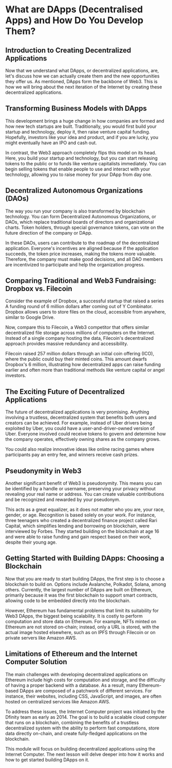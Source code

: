 # What are DApps (Decentralised Apps) and How Do You Develop Them?

## Introduction to Creating Decentralized Applications

Now that we understand what DApps, or decentralized applications, are, let's discuss how we can actually create them and the new opportunities they offer us. As mentioned, DApps form the backbone of Web3. This is how we will bring about the next iteration of the Internet by creating these decentralized applications.

## Transforming Business Models with DApps

This development brings a huge change in how companies are formed and how new tech startups are built. Traditionally, you would first build your startup and technology, deploy it, then raise venture capital funding. Hopefully, investors like your idea and product, and if you are lucky, you might eventually have an IPO and cash out.

In contrast, the Web3 approach completely flips this model on its head. Here, you build your startup and technology, but you can start releasing tokens to the public or to funds like venture capitalists immediately. You can begin selling tokens that enable people to use and interact with your technology, allowing you to raise money for your DApp from day one.

## Decentralized Autonomous Organizations (DAOs)

The way you run your company is also transformed by blockchain technology. You can form Decentralized Autonomous Organizations, or DAOs, which replace traditional boards of directors and organizational charts. Token holders, through special governance tokens, can vote on the future direction of the company or DApp.

In these DAOs, users can contribute to the roadmap of the decentralized application. Everyone's incentives are aligned because if the application succeeds, the token price increases, making the tokens more valuable. Therefore, the company must make good decisions, and all DAO members are incentivized to participate and help the organization progress.

## Comparing Traditional and Web3 Fundraising: Dropbox vs. Filecoin

Consider the example of Dropbox, a successful startup that raised a series A funding round of 6 million dollars after coming out of Y Combinator. Dropbox allows users to store files on the cloud, accessible from anywhere, similar to Google Drive.

Now, compare this to Filecoin, a Web3 competitor that offers similar decentralized file storage across millions of computers on the Internet. Instead of a single company hosting the data, Filecoin's decentralized approach provides massive redundancy and accessibility.

Filecoin raised 257 million dollars through an initial coin offering (ICO), where the public could buy their minted coins. This amount dwarfs Dropbox's 6 million, illustrating how decentralized apps can raise funding earlier and often more than traditional methods like venture capital or angel investors.

## The Exciting Future of Decentralized Applications

The future of decentralized applications is very promising. Anything involving a trustless, decentralized system that benefits both users and creators can be achieved. For example, instead of Uber drivers being exploited by Uber, you could have a user-and-driver-owned version of Uber. Everyone involved could receive tokens to govern and determine how the company operates, effectively owning shares as the company grows.

You could also realize innovative ideas like online racing games where participants pay an entry fee, and winners receive cash prizes.

## Pseudonymity in Web3

Another significant benefit of Web3 is pseudonymity. This means you can be identified by a handle or username, preserving your privacy without revealing your real name or address. You can create valuable contributions and be recognized and rewarded by your pseudonym.

This acts as a great equalizer, as it does not matter who you are, your race, gender, or age. Recognition is based solely on your work. For instance, three teenagers who created a decentralized finance project called Rari Capital, which simplifies lending and borrowing on blockchain, were interviewed by Forbes. They started building on the blockchain at age 16 and were able to raise funding and gain respect based on their work, despite their young age.

## Getting Started with Building DApps: Choosing a Blockchain

Now that you are ready to start building DApps, the first step is to choose a blockchain to build on. Options include Avalanche, Polkadot, Solana, among others. Currently, the largest number of DApps are built on Ethereum, primarily because it was the first blockchain to support smart contracts, allowing code to be embedded directly into the blockchain.

However, Ethereum has fundamental problems that limit its suitability for Web3 DApps, the biggest being scalability. It is costly to perform computation and store data on Ethereum. For example, NFTs minted on Ethereum are not stored on-chain; instead, only a URL is stored, with the actual image hosted elsewhere, such as on IPFS through Filecoin or on private servers like Amazon AWS.

## Limitations of Ethereum and the Internet Computer Solution

The main challenges with developing decentralized applications on Ethereum include high costs for computation and storage, and the difficulty of having a proper backend with a database. As a result, many Ethereum-based DApps are composed of a patchwork of different services. For instance, their websites, including CSS, JavaScript, and images, are often hosted on centralized services like Amazon AWS.

To address these issues, the Internet Computer project was initiated by the Dfinity team as early as 2014. The goal is to build a scalable cloud computer that runs on a blockchain, combining the benefits of a trustless decentralized system with the ability to perform fast computations, store data directly on-chain, and create fully-fledged applications on the blockchain.

This module will focus on building decentralized applications using the Internet Computer. The next lesson will delve deeper into how it works and how to get started building DApps on it.
